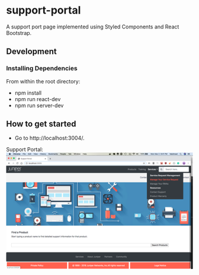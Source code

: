 # support-portal

A support port page implemented using Styled Components and React Bootstrap.

## Development
### Installing Dependencies

From within the root directory:

* npm install
* npm run react-dev
* npm run server-dev


## How to get started

* Go to http://localhost:3004/.


Support Portal:
![alt text](https://github.com/Vaishnavi-Thiyagaraj/support-portal/blob/media/Screen%20Shot%202020-03-02%20at%209.41.40%20PM.png)
